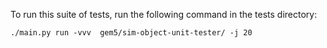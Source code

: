 To run this suite of tests, run the following command in the tests directory:
```
./main.py run -vvv  gem5/sim-object-unit-tester/ -j 20
```

